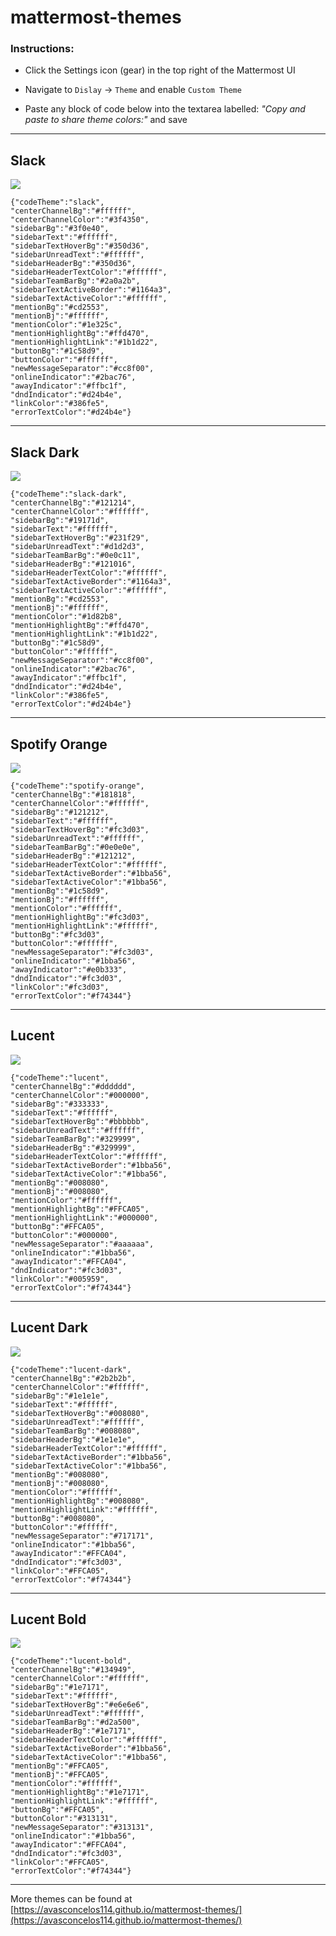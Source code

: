 # mattermost-themes

### Instructions: 
- Click the Settings icon (gear) in the top right of the Mattermost UI

- Navigate to `Dislay` -> `Theme` and enable `Custom Theme`

- Paste any block of code below into the textarea labelled:
*"Copy and paste to share theme colors:"* and save

---

## Slack

![](previews/slack.png)

```
{"codeTheme":"slack",
"centerChannelBg":"#ffffff",
"centerChannelColor":"#3f4350",
"sidebarBg":"#3f0e40",
"sidebarText":"#ffffff",
"sidebarTextHoverBg":"#350d36",
"sidebarUnreadText":"#ffffff",
"sidebarHeaderBg":"#350d36",
"sidebarHeaderTextColor":"#ffffff",
"sidebarTeamBarBg":"#2a0a2b",
"sidebarTextActiveBorder":"#1164a3",
"sidebarTextActiveColor":"#ffffff",
"mentionBg":"#cd2553",
"mentionBj":"#ffffff",
"mentionColor":"#1e325c",
"mentionHighlightBg":"#ffd470",
"mentionHighlightLink":"#1b1d22",
"buttonBg":"#1c58d9",
"buttonColor":"#ffffff",
"newMessageSeparator":"#cc8f00",
"onlineIndicator":"#2bac76",
"awayIndicator":"#ffbc1f",
"dndIndicator":"#d24b4e",
"linkColor":"#386fe5",
"errorTextColor":"#d24b4e"}
```

---

## Slack Dark
![](previews/slack-dark.png)

```
{"codeTheme":"slack-dark",
"centerChannelBg":"#121214",
"centerChannelColor":"#ffffff",
"sidebarBg":"#19171d",
"sidebarText":"#ffffff",
"sidebarTextHoverBg":"#231f29",
"sidebarUnreadText":"#d1d2d3",
"sidebarTeamBarBg":"#0e0c11",
"sidebarHeaderBg":"#121016",
"sidebarHeaderTextColor":"#ffffff",
"sidebarTextActiveBorder":"#1164a3",
"sidebarTextActiveColor":"#ffffff",
"mentionBg":"#cd2553",
"mentionBj":"#ffffff",
"mentionColor":"#1d82b8",
"mentionHighlightBg":"#ffd470",
"mentionHighlightLink":"#1b1d22",
"buttonBg":"#1c58d9",
"buttonColor":"#ffffff",
"newMessageSeparator":"#cc8f00",
"onlineIndicator":"#2bac76",
"awayIndicator":"#ffbc1f",
"dndIndicator":"#d24b4e",
"linkColor":"#386fe5",
"errorTextColor":"#d24b4e"}
```

---

## Spotify Orange

![](previews/spotify-orange.png)
```
{"codeTheme":"spotify-orange",
"centerChannelBg":"#181818",
"centerChannelColor":"#ffffff",
"sidebarBg":"#121212",
"sidebarText":"#ffffff",
"sidebarTextHoverBg":"#fc3d03",
"sidebarUnreadText":"#ffffff",
"sidebarTeamBarBg":"#0e0e0e",
"sidebarHeaderBg":"#121212",
"sidebarHeaderTextColor":"#ffffff",
"sidebarTextActiveBorder":"#1bba56",
"sidebarTextActiveColor":"#1bba56",
"mentionBg":"#1c58d9",
"mentionBj":"#ffffff",
"mentionColor":"#ffffff",
"mentionHighlightBg":"#fc3d03",
"mentionHighlightLink":"#ffffff",
"buttonBg":"#fc3d03",
"buttonColor":"#ffffff",
"newMessageSeparator":"#fc3d03",
"onlineIndicator":"#1bba56",
"awayIndicator":"#e0b333",
"dndIndicator":"#fc3d03",
"linkColor":"#fc3d03",
"errorTextColor":"#f74344"}
```

---

## Lucent 

![](previews/lucent.png)

```
{"codeTheme":"lucent",
"centerChannelBg":"#dddddd",
"centerChannelColor":"#000000",
"sidebarBg":"#333333",
"sidebarText":"#ffffff",
"sidebarTextHoverBg":"#bbbbbb",
"sidebarUnreadText":"#ffffff",
"sidebarTeamBarBg":"#329999",
"sidebarHeaderBg":"#329999",
"sidebarHeaderTextColor":"#ffffff",
"sidebarTextActiveBorder":"#1bba56",
"sidebarTextActiveColor":"#1bba56",
"mentionBg":"#008080",
"mentionBj":"#008080",
"mentionColor":"#ffffff",
"mentionHighlightBg":"#FFCA05",
"mentionHighlightLink":"#000000",
"buttonBg":"#FFCA05",
"buttonColor":"#000000",
"newMessageSeparator":"#aaaaaa",
"onlineIndicator":"#1bba56",
"awayIndicator":"#FFCA04",
"dndIndicator":"#fc3d03",
"linkColor":"#005959",
"errorTextColor":"#f74344"}
```

---

## Lucent Dark 

![](previews/lucent-dark.png)

```
{"codeTheme":"lucent-dark",
"centerChannelBg":"#2b2b2b",
"centerChannelColor":"#ffffff",
"sidebarBg":"#1e1e1e",
"sidebarText":"#ffffff",
"sidebarTextHoverBg":"#008080",
"sidebarUnreadText":"#ffffff",
"sidebarTeamBarBg":"#008080",
"sidebarHeaderBg":"#1e1e1e",
"sidebarHeaderTextColor":"#ffffff",
"sidebarTextActiveBorder":"#1bba56",
"sidebarTextActiveColor":"#1bba56",
"mentionBg":"#008080",
"mentionBj":"#008080",
"mentionColor":"#ffffff",
"mentionHighlightBg":"#008080",
"mentionHighlightLink":"#ffffff",
"buttonBg":"#008080",
"buttonColor":"#ffffff",
"newMessageSeparator":"#717171",
"onlineIndicator":"#1bba56",
"awayIndicator":"#FFCA04",
"dndIndicator":"#fc3d03",
"linkColor":"#FFCA05",
"errorTextColor":"#f74344"}
```

---

## Lucent Bold

![](previews/lucent-bold.png)

```
{"codeTheme":"lucent-bold",
"centerChannelBg":"#134949",
"centerChannelColor":"#ffffff",
"sidebarBg":"#1e7171",
"sidebarText":"#ffffff",
"sidebarTextHoverBg":"#e6e6e6",
"sidebarUnreadText":"#ffffff",
"sidebarTeamBarBg":"#d2a500",
"sidebarHeaderBg":"#1e7171",
"sidebarHeaderTextColor":"#ffffff",
"sidebarTextActiveBorder":"#1bba56",
"sidebarTextActiveColor":"#1bba56",
"mentionBg":"#FFCA05",
"mentionBj":"#FFCA05",
"mentionColor":"#ffffff",
"mentionHighlightBg":"#1e7171",
"mentionHighlightLink":"#ffffff",
"buttonBg":"#FFCA05",
"buttonColor":"#313131",
"newMessageSeparator":"#313131",
"onlineIndicator":"#1bba56",
"awayIndicator":"#FFCA04",
"dndIndicator":"#fc3d03",
"linkColor":"#FFCA05",
"errorTextColor":"#f74344"}
```

---

More themes can be found at [https://avasconcelos114.github.io/mattermost-themes/](https://avasconcelos114.github.io/mattermost-themes/)